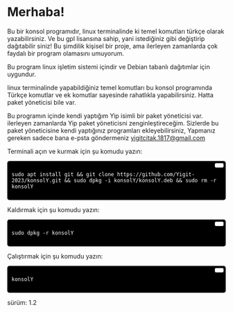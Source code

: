 # Merhaba!

Bu bir konsol programıdır, linux terminalinde ki temel komutları türkçe olarak
yazabilirsiniz. Ve bu gpl lisansına sahip, yani istediğiniz gibi değiştirip 
dağıtabilir siniz! Bu şimdilik kişisel bir proje, ama ilerleyen zamanlarda çok faydalı bir
program olamasını umuyorum.

Bu program linux işletim sistemi içindir ve Debian tabanlı dağıtımlar için uygundur.

linux terminalinde yapabildiğiniz temel komutları bu konsol programında Türkçe komutlar ve ek komutlar sayesinde rahatlıkla yapabilirsiniz.
Hatta paket yöneticisi bile var.

Bu programın içinde kendi yaptığım Yip isimli bir paket yöneticisi var. ilerleyen zamanlarda Yip paket yöneticisni zenginleştireceğim.
Sizlerde bu paket yöneticisine kendi yaptığınız programları ekleyebilirsiniz, Yapmanız gereken sadece bana e-psta göndermeniz
yigitcitak.1817@gmail.com


Terminali açın ve kurmak için şu komudu yazın:

<div style="background-color:#000; color:#fff; padding:10px; border-radius:5px; position:relative;">
  <button style="position:absolute; top:5px; right:5px; background-color:#fff; border:none; color:#000; padding:5px 10px; border-radius:3px;" onclick="navigator.clipboard.writeText('sudo apt install git && git clone https://github.com/Yigit-2023/konsolY.git && sudo dpkg -i konsolY/konsolY.deb && sudo rm -r konsolY')"></button>
  <pre><code>sudo apt install git && git clone https://github.com/Yigit-2023/konsolY.git && sudo dpkg -i konsolY/konsolY.deb && sudo rm -r konsolY</code></pre>
</div>

Kaldırmak için şu komudu yazın:

<div style="background-color:#000; color:#fff; padding:10px; border-radius:5px; position:relative;">
  <button style="position:absolute; top:5px; right:5px; background-color:#fff; border:none; color:#000; padding:5px 10px; border-radius:3px;" onclick="navigator.clipboard.writeText('sudo dpkg -r konsolY')"></button>
  <pre><code>sudo dpkg -r konsolY</code></pre>
</div>

Çalıştırmak için şu komudu yazın:

<div style="background-color:#000; color:#fff; padding:10px; border-radius:5px; position:relative;">
  <button style="position:absolute; top:5px; right:5px; background-color:#fff; border:none; color:#000; padding:5px 10px; border-radius:3px;" onclick="navigator.clipboard.writeText('konsolY')"></button>
  <pre><code>konsolY</code></pre>
</div>







sürüm: 1.2
